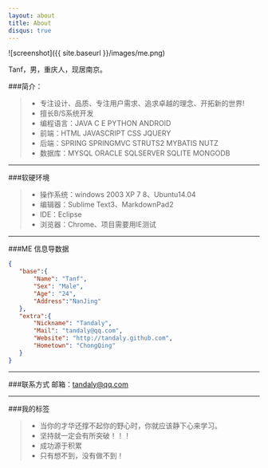 ```yaml
---
layout: about
title: About
disqus: true
---
```


![screenshot]({{ site.baseurl }}/images/me.png)

Tanf，男，重庆人，现居南京。

###简介：

>* 专注设计、品质、专注用户需求、追求卓越的理念、开拓新的世界!
>* 擅长B/S系统开发
>* 编程语言：JAVA C E PYTHON ANDROID 
>* 前端：HTML JAVASCRIPT CSS JQUERY 
>* 后端：SPRING SPRINGMVC STRUTS2 MYBATIS NUTZ 
>* 数据库：MYSQL ORACLE SQLSERVER SQLITE MONGODB

---

###软硬环境

>* 操作系统：windows 2003 XP 7 8、Ubuntu14.04
>* 编辑器：Sublime Text3、MarkdownPad2
>* IDE：Eclipse
>* 浏览器：Chrome、项目需要用IE测试

---
 
###ME 信息导数据
 
 ```json
{
    "base":{
        "Name": "Tanf", 
        "Sex": "Male",
        "Age": "24",
        "Address":"NanJing"
    },
    "extra":{
        "Nickname": "Tandaly",
        "Mail": "tandaly@qq.com",
        "Website": "http://tandaly.github.com",
        "Hometown": "ChongQing"
    }
}
```

---

###联系方式
邮箱：[tandaly@qq.com](mailto:tandaly@qq.com)

---

###我的标签

>* 当你的才华还撑不起你的野心时，你就应该静下心来学习。
>* 坚持就一定会有所突破！！！
>* 成功源于积累
>* 只有想不到，没有做不到！



    

